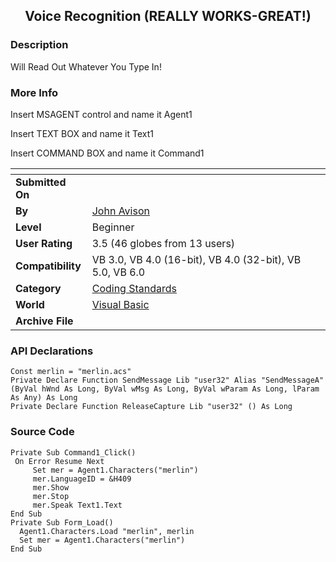 ﻿<div align="center">

## Voice Recognition \(REALLY WORKS\-GREAT\!\)


</div>

### Description

Will Read Out Whatever You Type In!
 
### More Info
 
Insert MSAGENT control and name it Agent1

Insert TEXT BOX and name it Text1

Insert COMMAND BOX and name it Command1


<span>             |<span>
---                |---
**Submitted On**   |
**By**             |[John Avison](https://github.com/Planet-Source-Code/PSCIndex/blob/master/ByAuthor/john-avison.md)
**Level**          |Beginner
**User Rating**    |3.5 (46 globes from 13 users)
**Compatibility**  |VB 3\.0, VB 4\.0 \(16\-bit\), VB 4\.0 \(32\-bit\), VB 5\.0, VB 6\.0
**Category**       |[Coding Standards](https://github.com/Planet-Source-Code/PSCIndex/blob/master/ByCategory/coding-standards__1-43.md)
**World**          |[Visual Basic](https://github.com/Planet-Source-Code/PSCIndex/blob/master/ByWorld/visual-basic.md)
**Archive File**   |[](https://github.com/Planet-Source-Code/john-avison-voice-recognition-really-works-great__1-33285/archive/master.zip)

### API Declarations

```
Const merlin = "merlin.acs"
Private Declare Function SendMessage Lib "user32" Alias "SendMessageA" (ByVal hWnd As Long, ByVal wMsg As Long, ByVal wParam As Long, lParam As Any) As Long
Private Declare Function ReleaseCapture Lib "user32" () As Long
```


### Source Code

```
Private Sub Command1_Click()
 On Error Resume Next
     Set mer = Agent1.Characters("merlin")
     mer.LanguageID = &H409
     mer.Show
     mer.Stop
     mer.Speak Text1.Text
End Sub
Private Sub Form_Load()
  Agent1.Characters.Load "merlin", merlin
  Set mer = Agent1.Characters("merlin")
End Sub
```

